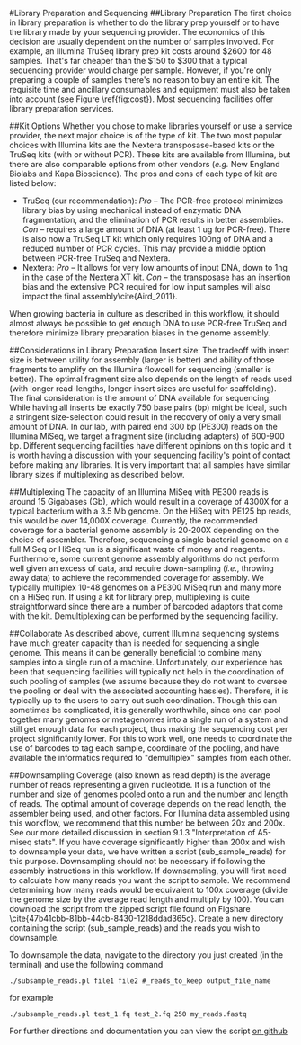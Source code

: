 #Library Preparation and Sequencing 
##Library Preparation
The first choice in library preparation is whether to do the library prep yourself or to have the library made by your sequencing provider. The economics of this decision are usually dependent on the number of samples involved. For example, an Illumina TruSeq library prep kit costs around $2600 for 48 samples. That's far cheaper than the $150 to $300 that a typical sequencing provider would charge per sample. However, if you're only preparing a couple of samples there's no reason to buy an entire kit. The requisite time and ancillary consumables and equipment must also be taken into account (see Figure \ref{fig:cost}). Most sequencing facilities offer library preparation services.

##Kit Options
Whether you chose to make libraries yourself or use a service provider, the next major choice is of the type of kit. The two most popular choices with Illumina kits are the Nextera transposase-based kits or the TruSeq kits (with or without PCR). These kits are available from Illumina, but there are also comparable options from other vendors (_e.g._ New England Biolabs and Kapa Bioscience). The pros and cons of each type of kit are listed below:

+ TruSeq (our recommendation): _Pro_ – The PCR-free protocol minimizes library bias by using mechanical instead of enzymatic DNA fragmentation, and the elimination of PCR results in better assemblies. _Con_ – requires a large amount of DNA (at least 1 ug for PCR-free).  There is also now a TruSeq LT kit which only requires 100ng of DNA and a reduced number of PCR cycles. This may provide a middle option between PCR-free TruSeq and Nextera.
+ Nextera: _Pro_ – It allows for very low amounts of input DNA, down to 1ng in the case of the Nextera XT kit. _Con_ – the transposase has an insertion bias and the extensive PCR required for low input samples will also impact the final assembly\cite{Aird_2011}.


When growing bacteria in culture as described in this workflow, it should almost always be possible to get enough DNA to use PCR-free TruSeq and therefore minimize library preparation biases in the genome assembly.

##Considerations in Library Preparation
Insert size: The tradeoff with insert size is between utility for assembly (larger is better) and ability of those fragments to amplify on the Illumina flowcell for sequencing (smaller is better). The optimal fragment size also depends on the length of reads used (with longer read-lengths, longer insert sizes are useful for scaffolding). The final consideration is the amount of DNA available for sequencing. While having all inserts be exactly 750 base pairs (bp) might be ideal, such a stringent size-selection could result in the recovery of only a very small amount of DNA. In our lab, with paired end 300 bp (PE300) reads on the Illumina MiSeq, we target a fragment size (including adapters) of 600-900 bp. Different sequencing facilities have different opinions on this topic and it is worth having a discussion with your sequencing facility's point of contact before making any libraries. It is very important that all samples have similar library sizes if multiplexing as described below.

##Multiplexing
The capacity of an Illumina MiSeq with PE300 reads is around 15 Gigabases (Gb), which would result in a coverage of 4300X for a typical bacterium with a 3.5 Mb genome. On the HiSeq with PE125 bp reads, this would be over 14,000X coverage. Currently, the recommended coverage for a bacterial genome assembly is 20-200X depending on the choice of assembler. Therefore, sequencing a single bacterial genome on a full MiSeq or HiSeq run is a significant waste of money and reagents. Furthermore, some current genome assembly algorithms do not perform well given an excess of data, and require down-sampling (_i.e_., throwing away data) to achieve the recommended coverage for assembly. We typically multiplex 10-48 genomes on a PE300 MiSeq run and many more on a HiSeq run. If using a kit for library prep, multiplexing is quite straightforward since there are a number of barcoded adaptors that come with the kit. Demultiplexing can be performed by the sequencing facility.

##Collaborate
As described above, current Illumina sequencing systems have much greater capacity than is needed for sequencing a single genome. This means it can be generally beneficial to combine many samples into a single run of a machine. Unfortunately, our experience has been that sequencing facilities will typically not help in the coordination of such pooling of samples (we assume because they do not want to oversee the pooling or deal with the associated accounting hassles). Therefore, it is typically up to the users to carry out such coordination. Though this can sometimes be complicated, it is generally worthwhile, since one can pool together many genomes or metagenomes into a single run of a system and still get enough data for each project, thus making the sequencing cost per project significantly lower. For this to work well, one needs to coordinate the use of barcodes to tag each sample, coordinate of the pooling, and have available the informatics required to "demultiplex" samples from each other. 

##Downsampling
Coverage (also known as read depth) is the average number of reads representing a given nucleotide. It is a function of the number and size of genomes pooled onto a run and the number and length of reads. The optimal amount of coverage depends on the read length, the assembler being used, and other factors. For Illumina data assembled using this workflow, we recommend that this number be between 20x and 200x. See our more detailed discussion in section 9.1.3 "Interpretation of A5-miseq stats". If you have coverage significantly higher than 200x and wish to downsample your data, we have written a script (sub\_sample\_reads) for this purpose. Downsampling should not be necessary if following the assembly instructions in this workflow. If downsampling, you will first need to calculate how many reads you want the script to sample. We recommend determining how many reads would be equivalent to 100x coverage (divide the genome size by the average read length and multiply by 100). You can download the script from the zipped script file found on Figshare \cite{47b41cbb-81bb-44cb-8430-1218ddad365c}. Create a new directory containing the script (sub\_sample\_reads) and the reads you wish to downsample. 
    
To downsample the data, navigate to the directory you just created (in the terminal) and use the following command

    ./subsample_reads.pl file1 file2 #_reads_to_keep output_file_name  
for example   

    ./subsample_reads.pl test_1.fq test_2.fq 250 my_reads.fastq  
    
For further directions and documentation you can view the script [on github](https://github.com/gjospin/scripts/blob/master/subsample_reads.pl)
